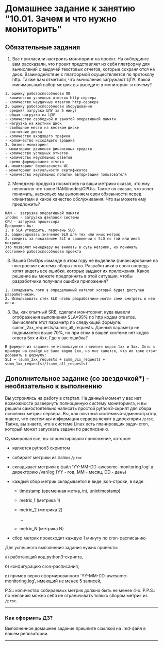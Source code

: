 # Домашнее задание к занятию "10.01. Зачем и что нужно мониторить"

## Обязательные задания

1. Вас пригласили настроить мониторинг на проект. На онбординге вам рассказали, что проект представляет из себя 
платформу для вычислений с выдачей текстовых отчетов, которые сохраняются на диск. Взаимодействие с платформой 
осуществляется по протоколу http. Также вам отметили, что вычисления загружают ЦПУ. Какой минимальный набор метрик вы
выведите в мониторинг и почему?  
```
1. оценку работоспособности ПО
- количество успешных ответов http-сервера
- количество неудачныз ответов http-сервера
2. оценку работоспособности оборудования
- средняя загрузка ЦПУ за 5 минут
- общая нагрузка на ЦПУ
- количество свободной и занятой оперативной памяти
- нагрузка на жесткий диск
- свободное место на жестком диске
- состояние диска
- количество входящего трафика
- колоичество исходящего трафика
3. бизнес мониторинг
- мониторинг движения финансовых средств
- количество успешных отчетов
- количество неуспешных ответов
- время формирования отчета
4. мониторинг безопасности ИС
- мониторинг актуальности сертификатов
- количество неуспешных попыток авторизаций пользователя
```  

2. Менеджер продукта посмотрев на ваши метрики сказал, что ему непонятно что такое RAM/inodes/CPUla. Также он сказал, 
что хочет понимать, насколько мы выполняем свои обязанности перед клиентами и какое качество обслуживания. Что вы 
можете ему предложить?  
```
RAM -  загрузка оперативной памяти
inodes - загрузка файловой системы
CPU - загрузка процессора
Предложил бы:
1. в SLA утвердить, перечень SLO  
2. зафиксировать значение SLO для тех или иных метрик  
2. следить за показанием SLI в сравнении с SLO по той или иной метрике.  
Это позволит менеджеру не вникать в суть метрики, но понимать состояние работоспособности проекта
```  


3. Вашей DevOps команде в этом году не выделили финансирование на построение системы сбора логов. Разработчики в свою 
очередь хотят видеть все ошибки, которые выдают их приложения. Какое решение вы можете предпринять в этой ситуации, 
чтобы разработчики получали ошибки приложения?  
```
1. Складывать логи в определенный каталог который будет доступен разработчикам.  
2. Использовать стек ELK чтобы разработчики могли сами смотреть в ней логи.  
```

3. Вы, как опытный SRE, сделали мониторинг, куда вывели отображения выполнения SLA=99% по http кодам ответов. 
Вычисляете этот параметр по следующей формуле: summ_2xx_requests/summ_all_requests. Данный параметр не поднимается выше 
70%, но при этом в вашей системе нет кодов ответа 5xx и 4xx. Где у вас ошибка?  
```
В формуле из задания не используются значения кодов 1xx и 3xx. Хоть в примере на слайде не было кодов 1хх, но мне кажется, что их тоже стоит добавить в формулу:
SLI = (summ_2xx_requests + summ_3xx_requests + summ_1xx_requests)/(summ_all_requests)
```  

## Дополнительное задание (со звездочкой*) - необязательно к выполнению

Вы устроились на работу в стартап. На данный момент у вас нет возможности развернуть полноценную систему 
мониторинга, и вы решили самостоятельно написать простой python3-скрипт для сбора основных метрик сервера. Вы, как 
опытный системный-администратор, знаете, что системная информация сервера лежит в директории `/proc`. 
Также, вы знаете, что в системе Linux есть  планировщик задач cron, который может запускать задачи по расписанию.

Суммировав все, вы спроектировали приложение, которое:
- является python3 скриптом
- собирает метрики из папки `/proc`
- складывает метрики в файл 'YY-MM-DD-awesome-monitoring.log' в директорию /var/log 
(YY - год, MM - месяц, DD - день)
- каждый сбор метрик складывается в виде json-строки, в виде:
  + timestamp (временная метка, int, unixtimestamp)
  + metric_1 (метрика 1)
  + metric_2 (метрика 2)
  
     ...
     
  + metric_N (метрика N)
  
- сбор метрик происходит каждую 1 минуту по cron-расписанию

Для успешного выполнения задания нужно привести:

а) работающий код python3-скрипта,

б) конфигурацию cron-расписания,

в) пример верно сформированного 'YY-MM-DD-awesome-monitoring.log', имеющий не менее 5 записей,

P.S.: количество собираемых метрик должно быть не менее 4-х.
P.P.S.: по желанию можно себя не ограничивать только сбором метрик из `/proc`.

---

### Как оформить ДЗ?

Выполненное домашнее задание пришлите ссылкой на .md-файл в вашем репозитории.

---
